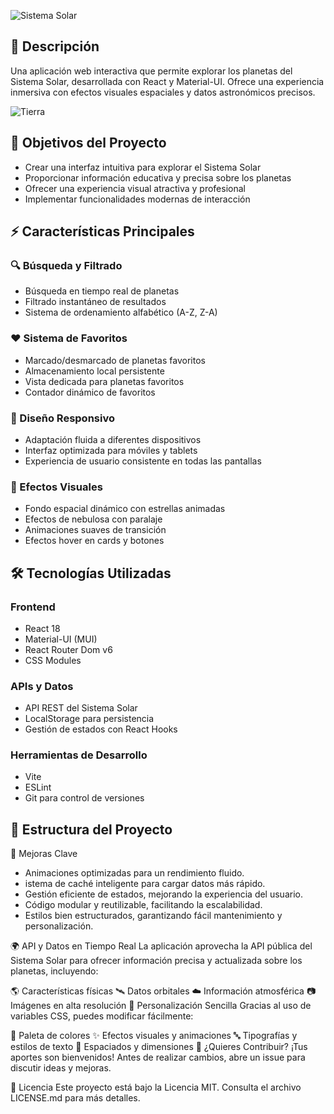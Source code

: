 
![Sistema Solar]([https://github.com/TU_USUARIO/TU_REPO/blob/main/planeta.jfif?raw=true](https://raw.githubusercontent.com/Alejandroclaro1227/ReactSistema/refs/heads/main/pruebas/img1.jfif))

## 📝 Descripción
Una aplicación web interactiva que permite explorar los planetas del Sistema Solar, desarrollada con React y Material-UI. Ofrece una experiencia inmersiva con efectos visuales espaciales y datos astronómicos precisos.

![Tierra](https://github.com/TU_USUARIO/TU_REPO/blob/main/tierra.jfif?raw=true)


## 🎯 Objetivos del Proyecto
- Crear una interfaz intuitiva para explorar el Sistema Solar
- Proporcionar información educativa y precisa sobre los planetas
- Ofrecer una experiencia visual atractiva y profesional
- Implementar funcionalidades modernas de interacción

## ⚡ Características Principales

### 🔍 Búsqueda y Filtrado
- Búsqueda en tiempo real de planetas
- Filtrado instantáneo de resultados
- Sistema de ordenamiento alfabético (A-Z, Z-A)

### ❤️ Sistema de Favoritos
- Marcado/desmarcado de planetas favoritos
- Almacenamiento local persistente
- Vista dedicada para planetas favoritos
- Contador dinámico de favoritos

### 📱 Diseño Responsivo
- Adaptación fluida a diferentes dispositivos
- Interfaz optimizada para móviles y tablets
- Experiencia de usuario consistente en todas las pantallas

### 🎨 Efectos Visuales
- Fondo espacial dinámico con estrellas animadas
- Efectos de nebulosa con paralaje
- Animaciones suaves de transición
- Efectos hover en cards y botones

## 🛠️ Tecnologías Utilizadas

### Frontend
- React 18
- Material-UI (MUI)
- React Router Dom v6
- CSS Modules

### APIs y Datos
- API REST del Sistema Solar
- LocalStorage para persistencia
- Gestión de estados con React Hooks

### Herramientas de Desarrollo
- Vite
- ESLint
- Git para control de versiones

## 📂 Estructura del Proyecto

🚀 Mejoras Clave
- Animaciones optimizadas para un rendimiento fluido.
- istema de caché inteligente para cargar datos más rápido.
- Gestión eficiente de estados, mejorando la experiencia del usuario.
- Código modular y reutilizable, facilitando la escalabilidad.
- Estilos bien estructurados, garantizando fácil mantenimiento y personalización.

🌍 API y Datos en Tiempo Real
La aplicación aprovecha la API pública del Sistema Solar para ofrecer información precisa y actualizada sobre los planetas, incluyendo:

🌎 Características físicas
🛰️ Datos orbitales
☁️ Información atmosférica
📷 Imágenes en alta resolución
🎨 Personalización Sencilla
Gracias al uso de variables CSS, puedes modificar fácilmente:

🎨 Paleta de colores
✨ Efectos visuales y animaciones
🔤 Tipografías y estilos de texto
📏 Espaciados y dimensiones
🤝 ¿Quieres Contribuir?
¡Tus aportes son bienvenidos! Antes de realizar cambios, abre un issue para discutir ideas y mejoras.

📜 Licencia
Este proyecto está bajo la Licencia MIT. Consulta el archivo LICENSE.md para más detalles.
